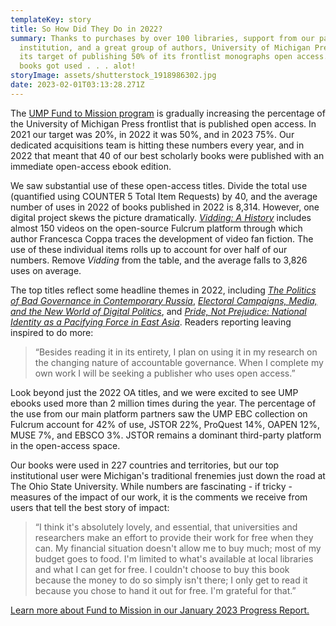 ```yaml
---
templateKey: story
title: So How Did They Do in 2022?
summary: Thanks to purchases by over 100 libraries, support from our parent
  institution, and a great group of authors, University of Michigan Press hit
  its target of publishing 50% of its frontlist monographs open access. The
  books got used . . . alot!
storyImage: assets/shutterstock_1918986302.jpg
date: 2023-02-01T03:13:28.271Z
---
```

T﻿he [UMP Fund to Mission program](https://ebc.press.umich.edu/invest) is gradually increasing the percentage of the University of Michigan Press frontlist that is published open access. In 2021 our target was 20%, in 2022 it was 50%, and in 2023 75%.  Our dedicated acquisitions team is hitting these numbers every year, and in 2022 that meant that 40 of our best scholarly books were published with an immediate open-access ebook edition.

W﻿e saw substantial use of these open-access titles. Divide the total use (quantified using COUNTER 5 Total Item Requests) by 40, and the average number of uses in 2022 of books published in 2022 is 8,314. However, one digital project skews the picture dramatically. *[Vidding: A History](https://www.fulcrum.org/concern/monographs/hq37vq792?locale=en)* includes almost 150 videos on the open-source Fulcrum platform through which author Francesca Coppa traces the development of video fan fiction. The use of these individual items rolls up to account for over half of our numbers. Remove *Vidding* from the table, and the average falls to 3,826 uses on average.

T﻿he top titles reflect some headline themes in 2022, including *[The Politics of Bad Governance in Contemporary Russia](https://www.fulcrum.org/concern/monographs/m326m419h)*, *[Electoral Campaigns, Media, and the New World of Digital Politics](https://www.fulcrum.org/concern/monographs/gx41mk97m?locale=en)*, and *[Pride, Not Prejudice: National Identity as a Pacifying Force in East Asia](https://www.fulcrum.org/concern/monographs/5425kc80g?locale=en)*. Readers reporting leaving inspired to do more:

<!--StartFragment-->

> “Besides reading it in its entirety, I plan on using it in my research on the changing nature of accountable governance. When I complete my own work I will be seeking a publisher who uses open access.”

<!--EndFragment-->

L﻿ook beyond just the 2022 OA titles, and we were excited to see UMP ebooks used more than 2 million times during the year. The percentage of the use from our main platform partners saw the UMP EBC collection on Fulcrum account for 42% of use, JSTOR 22%, ProQuest 14%, OAPEN 12%, MUSE 7%, and EBSCO 3%. JSTOR remains a dominant third-party platform in the open-access space.

O﻿ur books were used in 227 countries and territories, but our top institutional user were Michigan's traditional frenemies just down the road at The Ohio State University. While numbers are fascinating - if tricky - measures of the impact of our work, it is the comments we receive from users that tell the best story of impact:

<!--StartFragment-->

> “I think it's absolutely lovely, and essential, that universities and researchers make an effort to provide their work for free when they can. My financial situation doesn't allow me to buy much; most of my budget goes to food. I'm limited to what's available at local libraries and what I can get for free. I couldn't choose to buy this book because the money to do so simply isn't there; I only get to read it because you chose to hand it out for free. I'm grateful for that.”

<!--EndFragment-->

[](https://drive.google.com/file/d/1KNRWFQ-rI_EOyg5uEqPtyeOvNPo_PPGa/view?usp=sharing)

<a href="//assets/2023-fund-to-mission-progress-report-2-.pdf">Learn more about Fund to Mission in our January 2023 Progress Report.</a>